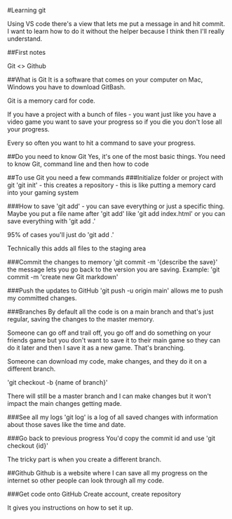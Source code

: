 #Learning git

Using VS code there's a view that lets me put a message in and hit commit. I want to learn how to do it without the helper because I think then I'll really understand.

##First notes

Git <> Github

##What is Git
It is a software that comes on your computer on Mac, Windows you have to download GitBash.

Git is a memory card for code.

If you have a project with a bunch of files - you want just like you have a video game you want to save your progress so if you die you don't lose all your progress.

Every so often you want to hit a command to save your progress.

##Do you need to know Git
Yes, it's one of the most basic things. You need to know Git, command line and then how to code

##To use Git you need a few commands
###Initialize folder or project with git
'git init' - this creates a repository - this is like putting a memory card into your gaming system

###How to save
'git add' - you can save everything or just a specific thing. Maybe you put a file name after 'git add' like 'git add index.html' or you can save everything with 'git add .'

95% of cases you'll just do 'git add .'

Technically this adds all files to the staging area

###Commit the changes to memory
'git commit -m '{describe the save}' the message lets you go back to the version you are saving. Example: 'git commit -m 'create new Git markdown'

###Push the updates to GitHub
'git push -u origin main' allows me to push my committed changes.

###Branches
By default all the code is on a main branch and that's just regular, saving the changes to the master memory.

Someone can go off and trail off, you go off and do something on your friends game but you don't want to save it to their main game so they can do it later and then I save it as a new game. That's branching.

Someone can download my code, make changes, and they do it on a different branch.

'git checkout -b {name of branch}'

There will still be a master branch and I can make changes but it won't impact the main changes getting made.

###See all my logs
'git log' is a log of all saved changes with information about those saves like the time and date.

###Go back to previous progress
You'd copy the commit id and use 'git checkout {id}'

The tricky part is when you create a different branch.

##Github
Github is a website where I can save all my progress on the internet so other people can look through all my code.

###Get code onto GitHub
Create account, create repository

It gives you instructions on how to set it up.